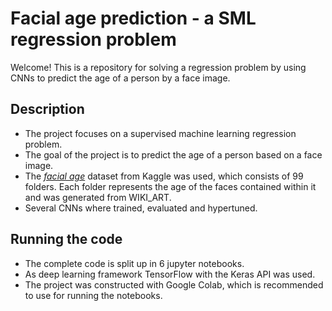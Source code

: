 # Facial age prediction - a SML regression problem

Welcome! This is a repository for solving a regression problem by using CNNs to predict the age of a person by a face image.

## Description
- The project focuses on a supervised machine learning regression problem. 
- The goal of the project is to predict the age of a person based on a face image.
- The [*facial age*](https://www.kaggle.com/datasets/frabbisw/facial-age) dataset from Kaggle was used, which consists of 99 folders. Each folder represents the age of the faces contained within it and was generated from WIKI_ART.
- Several CNNs where trained, evaluated and hypertuned.

## Running the code
- The complete code is split up in 6 jupyter notebooks.
- As deep learning framework TensorFlow with the Keras API was used.
- The project was constructed with Google Colab, which is recommended to use for running the notebooks.
